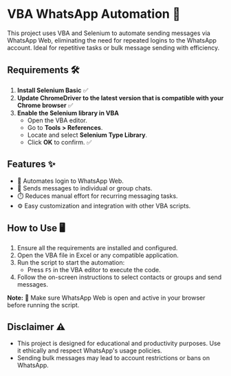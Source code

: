 # VBA WhatsApp Automation 🚀

This project uses VBA and Selenium to automate sending messages via WhatsApp Web, eliminating the need for repeated logins to the WhatsApp account. Ideal for repetitive tasks or bulk message sending with efficiency.

## Requirements 🛠️

1. **Install Selenium Basic** ✅  
2. **Update ChromeDriver to the latest version that is compatible with your Chrome browser** ✅
3. **Enable the Selenium library in VBA**  
   - Open the VBA editor.  
   - Go to **Tools > References**.  
   - Locate and select **Selenium Type Library**.  
   - Click **OK** to confirm. ✅  

## Features ✨

- 🚪 Automates login to WhatsApp Web.  
- 💬 Sends messages to individual or group chats.  
- ⏱️ Reduces manual effort for recurring messaging tasks.  
- ⚙️ Easy customization and integration with other VBA scripts.  

## How to Use 🖥️

1. Ensure all the requirements are installed and configured.  
2. Open the VBA file in Excel or any compatible application.  
3. Run the script to start the automation:  
   - Press `F5` in the VBA editor to execute the code.  
4. Follow the on-screen instructions to select contacts or groups and send messages.  

**Note:** 🛑 Make sure WhatsApp Web is open and active in your browser before running the script.

## Disclaimer ⚠️

- This project is designed for educational and productivity purposes. Use it ethically and respect WhatsApp's usage policies.  
- Sending bulk messages may lead to account restrictions or bans on WhatsApp.
